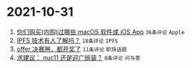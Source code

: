 # 2021-10-31

1. [你们购买(内购)过哪些 macOS 软件或 iOS App](https://www.v2ex.com/t/811834) `36条评论` `Apple`
1. [IPFS 技术有人了解吗？](https://www.v2ex.com/t/811843) `18条评论` `IPFS`
1. [offer 决赛圈，都开奖了](https://www.v2ex.com/t/811836) `11条评论` `职场话题`
1. [求建议： nuc11 还是迎广组装？](https://www.v2ex.com/t/811846) `8条评论` `问与答`
